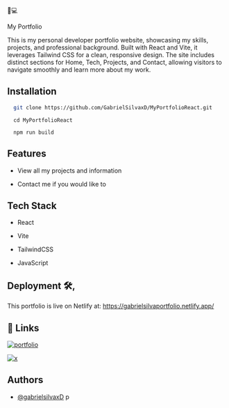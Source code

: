 
🚀💻

My Portfolio 

This is my personal developer portfolio website, showcasing my skills, projects, and professional background. Built with React and Vite, it leverages Tailwind CSS for a clean, responsive design. The site includes distinct sections for Home, Tech, Projects, and Contact, allowing visitors to navigate smoothly and learn more about my work.


## Installation


```bash
  git clone https://github.com/GabrielSilvaxD/MyPortfolioReact.git
```

```navigate to trhe project directory
  cd MyPortfolioReact
```
    
   ```install the dependencies
     npm run build
```




## Features



* View all my projects and information

* Contact me if you would like to

## Tech Stack

* React

* Vite

* TailwindCSS

* JavaScript




## Deployment 🛠️,

This portfolio is live on Netlify at: https://gabrielsilvaportfolio.netlify.app/




## 🔗 Links
[![portfolio](https://img.shields.io/badge/my_portfolio-000?style=for-the-badge&logo=ko-fi&logoColor=white)](https://gabrielsilvaportfolio.netlify.app/)

[![x](https://img.shields.io/badge/twitter-1DA1F2?style=for-the-badge&logo=twitter&logoColor=white)](https://x.com/X_GabrielS)


## Authors

- [@gabrielsilvaxD](https://www.github.com/gabrielsilvaxD)
p